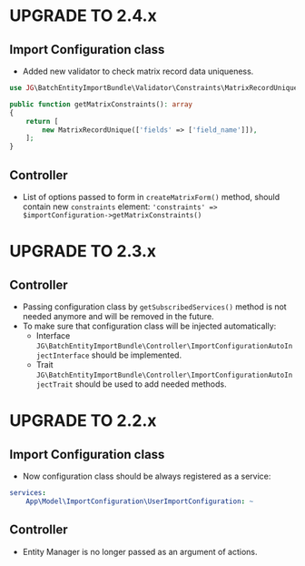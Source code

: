 UPGRADE TO 2.4.x
=======================

Import Configuration class
--------------
* Added new validator to check matrix record data uniqueness.
```php
use JG\BatchEntityImportBundle\Validator\Constraints\MatrixRecordUnique;

public function getMatrixConstraints(): array
{
    return [
        new MatrixRecordUnique(['fields' => ['field_name']]),
    ];
}
```

Controller
--------------
* List of options passed to form in `createMatrixForm()` method, should contain new `constraints` element:
`'constraints' => $importConfiguration->getMatrixConstraints()`

UPGRADE TO 2.3.x
=======================

Controller
--------------
* Passing configuration class by `getSubscribedServices()` method is not needed anymore and will be removed in the future.
* To make sure that configuration class will be injected automatically:
  * Interface `JG\BatchEntityImportBundle\Controller\ImportConfigurationAutoInjectInterface` should be implemented.
  * Trait `JG\BatchEntityImportBundle\Controller\ImportConfigurationAutoInjectTrait` should be used to add needed methods.


UPGRADE TO 2.2.x
=======================

Import Configuration class
--------------
* Now configuration class should be always registered as a service:
```yaml
services:
    App\Model\ImportConfiguration\UserImportConfiguration: ~
```

Controller
--------------
* Entity Manager is no longer passed as an argument of actions.
